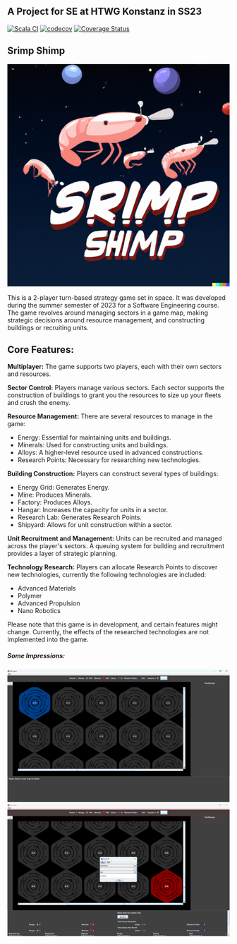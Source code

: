 ## A Project for SE at HTWG Konstanz in SS23

[![Scala CI](https://github.com/andre-koe/another-scala-game/actions/workflows/scala.yml/badge.svg?branch=development)](https://github.com/andre-koe/another-scala-game/actions/workflows/scala.yml)
[![codecov](https://codecov.io/gh/andre-koe/another-scala-game/branch/development/graph/badge.svg?token=ZBBnZJAtI2)](https://codecov.io/gh/andre-koe/another-scala-game)
[![Coverage Status](https://coveralls.io/repos/github/andre-koe/another-scala-game/badge.svg?branch=development)](https://coveralls.io/github/andre-koe/another-scala-game?branch=development)

## Srimp Shimp

![alt text](src/main/resources/images/logo.png "Logo Title")

This is a 2-player turn-based strategy game set in space. It was developed during the summer semester of 2023 for a Software Engineering course. The game revolves around managing sectors in a game map, making strategic decisions around resource management, and constructing buildings or recruiting units.

## Core Features:
**Multiplayer:** The game supports two players, each with their own sectors and resources.

**Sector Control:** Players manage various sectors. Each sector supports the construction of buildings to grant you the resources to size up your fleets and crush the enemy.

**Resource Management:** There are several resources to manage in the game:

- Energy: Essential for maintaining units and buildings.
- Minerals: Used for constructing units and buildings.
- Alloys: A higher-level resource used in advanced constructions.
- Research Points: Necessary for researching new technologies.

**Building Construction:** Players can construct several types of buildings:

- Energy Grid: Generates Energy.
- Mine: Produces Minerals.
- Factory: Produces Alloys.
- Hangar: Increases the capacity for units in a sector.
- Research Lab: Generates Research Points.
- Shipyard: Allows for unit construction within a sector.

**Unit Recruitment and Management:** Units can be recruited and managed across the player's sectors. A queuing system for building and recruitment provides a layer of strategic planning.

**Technology Research:** Players can allocate Research Points to discover new technologies, currently the following technologies are included:

- Advanced Materials
- Polymer
- Advanced Propulsion
- Nano Robotics

Please note that this game is in development, and certain features might change. Currently, the effects of the researched technologies are not implemented into the game. 

##### Some Impressions:

![alt text](src/main/resources/images/2023-06-25_19h47_03.png "Start Screen")
![alt text](src/main/resources/images/2023-06-25_20h01_28.png "Red Player turn with Buy/Sell modal open")
